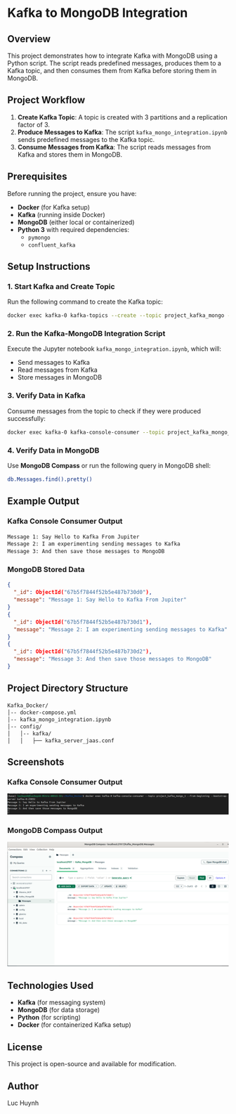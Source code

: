 # Kafka to MongoDB Integration

## Overview
This project demonstrates how to integrate Kafka with MongoDB using a Python script. The script reads predefined messages, produces them to a Kafka topic, and then consumes them from Kafka before storing them in MongoDB.

## Project Workflow
1. **Create Kafka Topic**: A topic is created with 3 partitions and a replication factor of 3.
2. **Produce Messages to Kafka**: The script `kafka_mongo_integration.ipynb` sends predefined messages to the Kafka topic.
3. **Consume Messages from Kafka**: The script reads messages from Kafka and stores them in MongoDB.

## Prerequisites
Before running the project, ensure you have:
- **Docker** (for Kafka setup)
- **Kafka** (running inside Docker)
- **MongoDB** (either local or containerized)
- **Python 3** with required dependencies: 
  - `pymongo`
  - `confluent_kafka`

## Setup Instructions
### 1. Start Kafka and Create Topic
Run the following command to create the Kafka topic:
```sh
docker exec kafka-0 kafka-topics --create --topic project_kafka_mongo --bootstrap-server kafka-0:29092 --partitions 3 --replication-factor 3
```

### 2. Run the Kafka-MongoDB Integration Script
Execute the Jupyter notebook `kafka_mongo_integration.ipynb`, which will:
- Send messages to Kafka
- Read messages from Kafka
- Store messages in MongoDB

### 3. Verify Data in Kafka
Consume messages from the topic to check if they were produced successfully:
```sh
docker exec kafka-0 kafka-console-consumer --topic project_kafka_mongo_1 --from-beginning --bootstrap-server kafka-0:29092
```

### 4. Verify Data in MongoDB
Use **MongoDB Compass** or run the following query in MongoDB shell:
```sh
db.Messages.find().pretty()
```

## Example Output
### Kafka Console Consumer Output
```sh
Message 1: Say Hello to Kafka From Jupiter
Message 2: I am experimenting sending messages to Kafka
Message 3: And then save those messages to MongoDB
```

### MongoDB Stored Data
```json
{
  "_id": ObjectId("67b5f7844f52b5e487b730d0"),
  "message": "Message 1: Say Hello to Kafka From Jupiter"
}
{
  "_id": ObjectId("67b5f7844f52b5e487b730d1"),
  "message": "Message 2: I am experimenting sending messages to Kafka"
}
{
  "_id": ObjectId("67b5f7844f52b5e487b730d2"),
  "message": "Message 3: And then save those messages to MongoDB"
}
```

## Project Directory Structure
```
Kafka_Docker/
│-- docker-compose.yml
│-- kafka_mongo_integration.ipynb
│-- config/
│   │-- kafka/
│   │   ├── kafka_server_jaas.conf
```

## Screenshots
### Kafka Console Consumer Output
![Kafka Consumer Output](related_pictures/Kafka_Console_Consumer_Output.png)

### MongoDB Compass Output
![MongoDB Compass Output](related_pictures/MongoDB_Compass_Output.png)

## Technologies Used
- **Kafka** (for messaging system)
- **MongoDB** (for data storage)
- **Python** (for scripting)
- **Docker** (for containerized Kafka setup)

## License
This project is open-source and available for modification.

## Author
Luc Huynh


